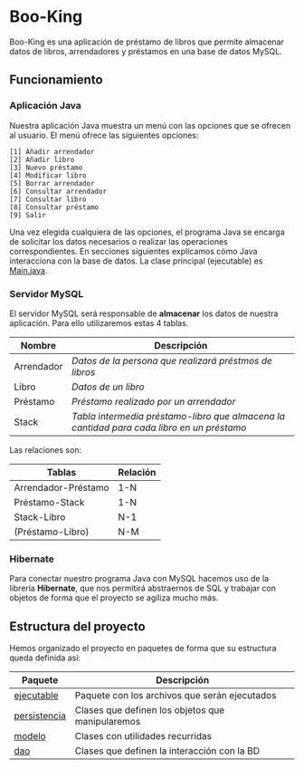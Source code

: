 # Boo-King

Boo-King es una aplicación de préstamo de libros que permite almacenar datos de libros, arrendadores y préstamos en una base de datos MySQL.

## Funcionamiento

### Aplicación Java

Nuestra aplicación Java muestra un menú con las opciones que se ofrecen al usuario. El menú ofrece las siguientes opciones:
```
[1] Añadir arrendador
[2] Añadir libro
[3] Nuevo préstamo
[4] Modificar libro
[5] Borrar arrendador
[6] Consultar arrendador
[7] Consultar libro
[8] Consultar préstamo
[9] Salir
```
Una vez elegida cualquiera de las opciones, el programa Java se encarga de solicitar los datos necesarios o realizar las operaciones correspondientes. En secciones siguientes explicamos cómo Java interacciona con la base de datos.
La clase principal (ejecutable) es [Main.java](src/com/booking/ejecutable/Main.java).

### Servidor MySQL

El servidor MySQL será responsable de **almacenar** los datos de nuestra aplicación. Para ello utilizaremos estas 4 tablas.

Nombre | Descripción
------------ | ------------ 
Arrendador | *Datos de la persona que realizará préstmos de libros*
Libro | *Datos de un libro*
Préstamo | *Préstamo realizado por un arrendador*
Stack | *Tabla intermedia préstamo-libro que almacena la cantidad para cada libro en un préstamo*

Las relaciones son:

Tablas | Relación
------------ | ------------ 
Arrendador-Préstamo | 1-N
Préstamo-Stack | 1-N
Stack-Libro | N-1
(Préstamo-Libro) | N-M


### Hibernate

Para conectar nuestro programa Java con MySQL hacemos uso de la librería **Hibernate**, que nos permitirá abstraernos de SQL y trabajar con objetos de forma que el proyecto se agiliza mucho más. 

## Estructura del proyecto

Hemos organizado el proyecto en paquetes de forma que su estructura queda definida así:

Paquete | Descripción
------------ | ------------ 
[ejecutable](./src/com/booking/ejecutable/) | Paquete con los archivos que serán ejecutados
[persistencia](./src/com/booking/persistencia/) | Clases que definen los objetos que manipularemos
[modelo](./src/com/booking/modelo/) | Clases con utilidades recurridas
[dao](./src/com/booking/dao/) | Clases que definen la interacción con la BD

